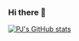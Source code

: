 ### Hi there 👋

<!--
**pjfanning/pjfanning** is a ✨ _special_ ✨ repository because its `README.md` (this file) appears on your GitHub profile.

Here are some ideas to get you started:

- 🔭 I’m currently working on ...
- 🌱 I’m currently learning ...
- 👯 I’m looking to collaborate on ...
- 🤔 I’m looking for help with ...
- 💬 Ask me about ...
- 📫 How to reach me: ...
- 😄 Pronouns: ...
- ⚡ Fun fact: ...
-->

[![PJ's GitHub stats](https://github-readme-stats.vercel.app/api?username=pjfanning&show_icons=true&theme=dark#gh-dark-mode-only)](https://github.com/pjfanning/github-readme-stats#gh-dark-mode-only)
